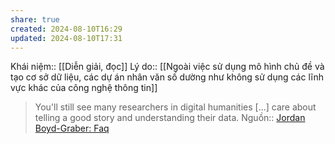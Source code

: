 ```yaml
---
share: true
created: 2024-08-10T16:29
updated: 2024-08-10T17:31
---
```

Khái niệm:: [[Diễn giải, đọc]]
Lý do:: [[Ngoài việc sử dụng mô hình chủ đề và tạo cơ sở dữ liệu, các dự án nhân văn số dường như không sử dụng các lĩnh vực khác của công nghệ thông tin]]

> You'll still see many researchers in digital humanities [...] care about telling a good story and understanding their data.
Nguồn:: [Jordan Boyd-Graber: Faq](http://users.umiacs.umd.edu/~jbg/static/faq.html)
